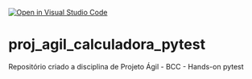 [![Open in Visual Studio Code](https://classroom.github.com/assets/open-in-vscode-c66648af7eb3fe8bc4f294546bfd86ef473780cde1dea487d3c4ff354943c9ae.svg)](https://classroom.github.com/online_ide?assignment_repo_id=8278062&assignment_repo_type=AssignmentRepo)
# proj_agil_calculadora_pytest
Repositório criado a disciplina de Projeto Ágil - BCC - Hands-on pytest
